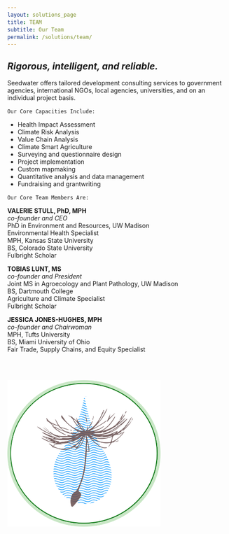 ```yaml
---
layout: solutions_page
title: TEAM
subtitle: Our Team
permalink: /solutions/team/
---
```


*<h2>Rigorous, intelligent, and reliable.</h2>*

Seedwater offers tailored development consulting services to government agencies, international NGOs, local agencies, universities, and on an individual project basis. 

    Our Core Capacities Include:

<ul>
<li>Health Impact Assessment</li>
<li>Climate Risk Analysis</li>
<li>Value Chain Analysis</li>
<li>Climate Smart Agriculture</li>
<li>Surveying and questionnaire design</li>
<li>Project implementation</li>
<li>Custom mapmaking</li>
<li>Quantitative analysis and data management</li>
<li>Fundraising and grantwriting</li>
</ul>


    Our Core Team Members Are:

**VALERIE STULL, PhD, MPH**  
*co-founder and CEO*  
PhD in Environment and Resources, UW Madison  
Environmental Health Specialist  
MPH, Kansas State University  
BS, Colorado State University  
Fulbright Scholar  

**TOBIAS LUNT, MS**  
*co-founder and President*  
Joint MS in Agroecology and Plant Pathology, UW Madison  
BS, Dartmouth College  
Agriculture and Climate Specialist  
Fulbright Scholar  

**JESSICA JONES-HUGHES, MPH**  
*co-founder and Chairwoman*  
MPH, Tufts University  
BS, Miami University of Ohio  
Fair Trade, Supply Chains, and Equity Specialist  

<br>
<br>

<a href="{{ site.baseurl }}/solutions/"><img class="imgcentered" width=350px src="/assets/img/seedwater.png" alt="Seedwater"></a>

